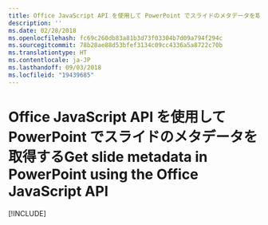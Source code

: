 ```yaml
---
title: Office JavaScript API を使用して PowerPoint でスライドのメタデータを取得する
description: ''
ms.date: 02/28/2018
ms.openlocfilehash: fc69c260db83a81b3d73f03304b7d09a794f294c
ms.sourcegitcommit: 78b28ae88d53bfef3134c09cc4336a5a8722c70b
ms.translationtype: HT
ms.contentlocale: ja-JP
ms.lasthandoff: 09/03/2018
ms.locfileid: "19439685"
---
```

# <a name="get-slide-metadata-in-powerpoint-using-the-office-javascript-api"></a><span data-ttu-id="e7e83-102">Office JavaScript API を使用して PowerPoint でスライドのメタデータを取得する</span><span class="sxs-lookup"><span data-stu-id="e7e83-102">Get slide metadata in PowerPoint using the Office JavaScript API</span></span>

[!INCLUDE[](../includes/powerpoint-tutorial-get-slide-metadata.md)]